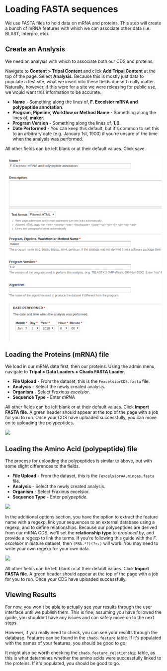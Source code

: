 # Loading FASTA sequences

We use FASTA files to hold data on mRNA and proteins. This step will create a bunch of mRNA features with which we can associate other data (i.e. BLAST, Interpro, etc).

## Create an Analysis

We need an analysis with which to associate both our CDS and proteins.

Navigate to **Content > Tripal Content** and click **Add Tripal Content** at the top of the page. Select **Analysis**. Because this is mostly just data to populate a test site, what we insert into these fields doesn't really matter. Naturally, however, if this were for a site we were releasing for public use, we would want this information to be accurate.

* **Name** - Something along the lines of, **F. Excelsior mRNA and polypeptide annotation**.
* **Program, Pipeline, Workflow or Method Name** - Something along the lines of, **maker**.
* **Program Version** - Something along the lines of, **1.0**.
* **Date Performed** - You can keep this default, but it's common to set this to an arbitrary date (e.g. January 1st, 1900) if you're unsure of the time when the analysis was performed.

All other fields can be left blank or at their default values. Click save.

![](img/fasta/fastadoc_1.png)

## Loading the Proteins (mRNA) file

We load in our mRNA data first, then our proteins. Using the admin menu, navigate to **Tripal > Data Loaders > Chado FASTA Loader**.

* **File Upload** - From the dataset, this is the `FexcelsiorCDS.fasta` file.
* **Analysis** - Select the newly created analysis.
* **Organism** - Select *Fraxinus excelsior*. 
* **Sequence Type** - Enter *mRNA*

All other fields can be left blank or at their default values. Click **Import FASTA file**. A green header should appear at the top of the page with a job for you to run. Once your CDS have uploaded successfully, you can move on to uploading the polypeptides.

![](https://github.com/jwest60/tripal_dev_mini_dataset/blob/load-fasta/documentation/img/fasta/fastadoc_2.png)

## Loading the Amino Acid (polypeptide) file

The process for uploading the polypeptides is similar to above, but with some slight differences to the fields.

* **File Upload** - From the dataset, this is the `FexcelsiorAA.minoas.fasta` file.
* **Analysis** - Select the newly created analysis.
* **Organism** - Select Fraxinus excelsior. 
* **Sequence Type** - Enter *polypeptide*.

![](https://github.com/jwest60/tripal_dev_mini_dataset/blob/load-fasta/documentation/img/fasta/loading_AA_pt1.png)

In the additional options section, you have the option to extract the feature name with a regexp, link your sequences to an external database using a regexp, and to define relationships.  Because our polypeptides are derived from our mRNA CDS, we'll set the **relationship type** to _produced by_, and provide a regexp to link the terms.  If you're following this guide with the _F. excelsior_ miniature dataset, then `(FRA.*?)(?=:)` will work.  You may need to write your own regexp for your own data.

![](https://github.com/jwest60/tripal_dev_mini_dataset/blob/load-fasta/documentation/img/fasta/loading_AA_pt2.png)

All other fields can be left blank or at their default values. Click **Import FASTA file**. A green header should appear at the top of the page with a job for you to run. Once your CDS have uploaded successfully.

## Viewing Results

For now, you won't be able to actually see your results through the user interface until we publish them. This is fine; assuming you have followed the guide, you shouldn't have any issues and can safely move on to the next steps.

However, if you really need to check, you can see your results through the database. Features can be found in the `chado.feature` table. If it's populated with the names of your features, you should be good to go.

It might also be worth checking the `chado.feature_relationship` table, as this is what determines whether the amino acids were successfully linked to the proteins. If it's populated, you should be good to go.
